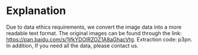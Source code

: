 # Explanation
Due to data ethics requirements, we convert the image data into a more readable text format. The original images can be found through the link: https://pan.baidu.com/s/1jfkYDOlRZOZ1A8aGhacVtg. Extraction code: p3pn. In addition, If you need all the data, please contact us.
